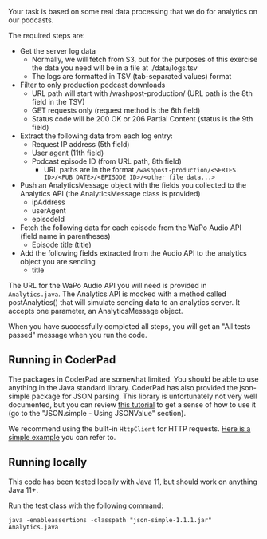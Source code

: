 Your task is based on some real data processing that we do for analytics on our podcasts.

The required steps are:
- Get the server log data
   - Normally, we will fetch from S3, but for the purposes of this exercise the data you need will be in a file at ./data/logs.tsv
   - The logs are formatted in TSV (tab-separated values) format
- Filter to only production podcast downloads
   - URL path will start with /washpost-production/ (URL path is the 8th field in the TSV)
   - GET requests only (request method is the 6th field)
   - Status code will be 200 OK or 206 Partial Content (status is the 9th field)
- Extract the following data from each log entry:
   - Request IP address (5th field)
   - User agent (11th field)
   - Podcast episode ID (from URL path, 8th field)
       - URL paths are in the format `/washpost-production/<SERIES ID>/<PUB DATE>/<EPISODE ID>/<other file data...>`
- Push an AnalyticsMessage object with the fields you collected to the Analytics API (the AnalyticsMessage class is provided)
   - ipAddress
   - userAgent
   - episodeId
- Fetch the following data for each episode from the WaPo Audio API (field name in parentheses)
   - Episode title (title)
- Add the following fields extracted from the Audio API to the analytics object you are sending
   - title

The URL for the WaPo Audio API you will need is provided in `Analytics.java`. The Analytics API is mocked with a method called postAnalytics() that will simulate sending data to an analytics server. It accepts one parameter, an AnalyticsMessage object.

When you have successfully completed all steps, you will get an "All tests passed" message when you run the code.

## Running in CoderPad

The packages in CoderPad are somewhat limited. You should be able to use anything in the Java standard library. CoderPad has also provided the json-simple package for JSON parsing. This library is unfortunately not very well documented, but you can review [this tutorial](https://www.tutorialspoint.com/json_simple/json_simple_quick_guide.htm) to get a sense of how to use it (go to the "JSON.simple - Using JSONValue" section).

We recommend using the built-in `HttpClient` for HTTP requests. [Here is a simple example](https://openjdk.java.net/groups/net/httpclient/recipes.html) you can refer to.

## Running locally

This code has been tested locally with Java 11, but should work on anything Java 11+.

Run the test class with the following command:

```
java -enableassertions -classpath "json-simple-1.1.1.jar" Analytics.java
```